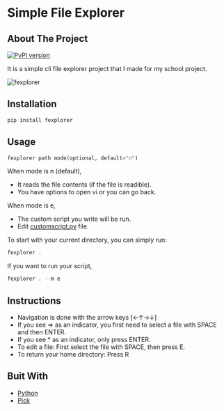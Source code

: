 # Simple File Explorer
## About The Project
[![PyPI version](https://badge.fury.io/py/fexplorer.svg)](https://badge.fury.io/py/fexplorer)

It is a simple cli file explorer project that I made for my school project.

![fexplorer](https://user-images.githubusercontent.com/43148881/154813226-6b8bf0c1-7770-4e81-b0db-affa238ba893.gif)

## Installation
```python
pip install fexplorer
```
## Usage
```python
fexplorer path mode(optional, default="n")
```
When mode is n (default),
- It reads the file contents (if the file is readible).
- You have options to open vi or you can go back.

When mode is e,
- The custom script you write will be run.
- Edit [customscript.py](https://github.com/aysilsimgekaracan/fexplorer/blob/main/fexplorer/customscript.py) file.

To start with your current directory, you can simply run:
```python
fexplorer .
```

If you want to run your script,
```python
fexplorer . --m e
```

## Instructions
- Navigation is done with the arrow keys [←↑→↓]
- If you see => as an indicator, you first need to select a file with SPACE and then ENTER.
- If you see * as an indicator, only press ENTER.
- To edit a file: First select the file with SPACE, then press E.
- To return your home directory: Press R

## Buit With
- [Python](https://www.python.org)
- [Pick](https://github.com/wong2/pick)
